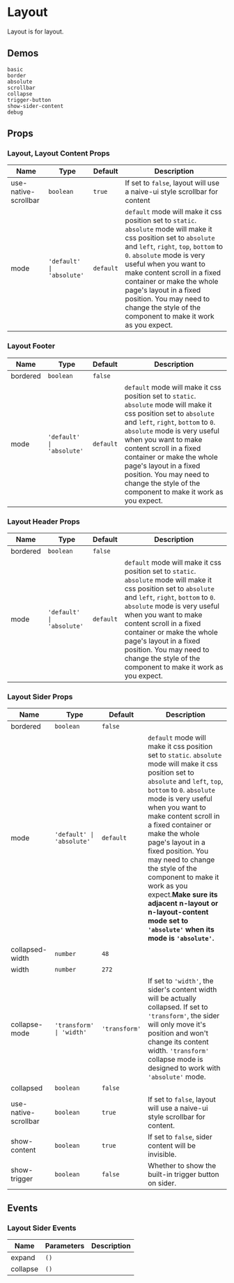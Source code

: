# Layout
<!--single-column-->
Layout is for layout.
## Demos
```demo
basic
border
absolute
scrollbar
collapse
trigger-button
show-sider-content
debug
```
## Props
### Layout, Layout Content Props
|Name|Type|Default|Description|
|-|-|-|-|
|use-native-scrollbar|`boolean`|`true`|If set to `false`, layout will use a naive-ui style scrollbar for content|
|mode|`'default' \| 'absolute'`|`default`|`default` mode will make it css position set to `static`. `absolute` mode will make it css position set to `absolute` and `left`, `right`, `top`, `bottom` to `0`. `absolute` mode is very useful when you want to make content scroll in a fixed container or make the whole page's layout in a fixed position. You may need to change the style of the component to make it work as you expect.|

### Layout Footer
|Name|Type|Default|Description|
|-|-|-|-|
|bordered|`boolean`|`false`||
|mode|`'default' \| 'absolute'`|`default`|`default` mode will make it css position set to `static`. `absolute` mode will make it css position set to `absolute` and `left`, `right`, `bottom` to `0`. `absolute` mode is very useful when you want to make content scroll in a fixed container or make the whole page's layout in a fixed position. You may need to change the style of the component to make it work as you expect.|

### Layout Header Props
|Name|Type|Default|Description|
|-|-|-|-|
|bordered|`boolean`|`false`||
|mode|`'default' \| 'absolute'`|`default`|`default` mode will make it css position set to `static`. `absolute` mode will make it css position set to `absolute` and `left`, `right`, `bottom` to `0`. `absolute` mode is very useful when you want to make content scroll in a fixed container or make the whole page's layout in a fixed position. You may need to change the style of the component to make it work as you expect.|

### Layout Sider Props
|Name|Type|Default|Description|
|-|-|-|-|
|bordered|`boolean`|`false`||
|mode|`'default' \| 'absolute'`|`default`|`default` mode will make it css position set to `static`. `absolute` mode will make it css position set to `absolute` and `left`, `top`, `bottom` to `0`. `absolute` mode is very useful when you want to make content scroll in a fixed container or make the whole page's layout in a fixed position. You may need to change the style of the component to make it work as you expect.**Make sure its adjacent n-layout or n-layout-content mode set to `'absolute'` when its mode is `'absolute'`.**|
|collapsed-width|`number`|`48`||
|width|`number`|`272`||
|collapse-mode|`'transform' \| 'width'`|`'transform'`|If set to `'width'`, the sider's content width will be actually collapsed. If set to `'transform'`, the sider will only move it's position and won't change its content width. `'transform'` collapse mode is designed to work with `'absolute'` mode.|
|collapsed|`boolean`|`false`||
|use-native-scrollbar|`boolean`|`true`|If set to `false`, layout will use a naive-ui style scrollbar for content.|
|show-content|`boolean`|`true`|If set to `false`, sider content will be invisible.|
|show-trigger|`boolean`|`false`|Whether to show the built-in trigger button on sider.|

## Events
### Layout Sider Events
|Name|Parameters|Description|
|-|-|-|
|expand|`()`||
|collapse|`()`||